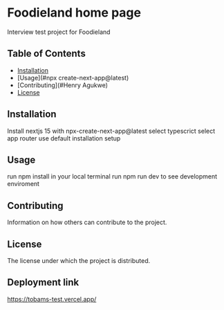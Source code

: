# Foodieland home page

Interview test project for Foodieland

## Table of Contents

- [Installation](#nextjs-installation)
- [Usage](#npx create-next-app@latest)
- [Contributing](#Henry Agukwe)
- [License](#license)

## Installation

Install nextjs 15 with npx-create-next-app@latest
select typescrict 
select app router
use default installation setup

## Usage

run npm install in your local terminal 
run npm run dev to see development enviroment

## Contributing

Information on how others can contribute to the project.

## License

The license under which the project is distributed.

## Deployment link

https://tobams-test.vercel.app/
